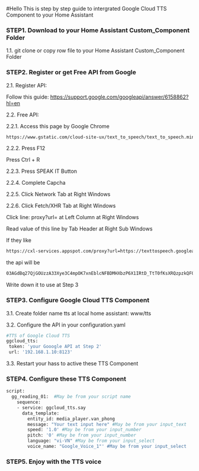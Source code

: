 #Hello
This is step by step guide to intergrated Google Cloud TTS Component to your Home Assistant

### STEP1. Download to your Home Assistant Custom_Component Folder

1.1. git clone or copy row file to your Home Assistant Custom_Component Folder

### STEP2. Register or get Free API from Google

2.1. Register API:

Follow this guide: https://support.google.com/googleapi/answer/6158862?hl=en

2.2. Free API:

2.2.1.
Access this page by Google Chrome
```sh
https://www.gstatic.com/cloud-site-ux/text_to_speech/text_to_speech.min.html
```

2.2.2.
Press F12

Press Ctrl + R

2.2.3. 
Press SPEAK IT Button

2.2.4.
Complete Capcha

2.2.5.
Click Network Tab at Right Windows

2.2.6.
Click Fetch/XHR Tab at Right Windows

Click line: proxy?url= at Left Column at Right Windows

Read value of this line by Tab Header at Right Sub Windows

If they like 
```sh
https://cxl-services.appspot.com/proxy?url=https://texttospeech.googleapis.com/v1beta1/text:synthesize&token=03AGdBq27QjGOUzzA33Xye3C4mpOK7xnEblcNFBDMHXbzP6X1IRtD_TtT0fKsXRQzpzkQF0JpKxaLRsVcY-NdHWO6XOlV0ZjQCCVMzHsGwk_PHgQVMEiwn-C8YI_BfN3H7kWfw-6HdY0j2TVWD-lPZz5l_hS8sL2hdr3XAP7O0p-Wd7t4r2ggnBtq-e9cYN1laVPBt12oxWHTOhLGn9UlRUQX03O-I7BF2nDlpkLWqhbKO9a9kPfqSfJsa6wOZgy1fQxAvd9fhf3hwwJuQ1KNZaCb6U7pv6FBepyoJtvst8-gyzIJ8QgF8bBUAVmQJ3rB6tWauGK3yRFihaSUdxy8mLdutmCkZ7M6DxNtG-KiVC-08lb2sJM7prZnX7RwSQh8ZLxpfI9cjcNsg5KFEJD22qbIO4aFI3t981R_JPt2j7Q3IHFGCqZEzy6ibdbM0xrRkZtTPX8i7uyAxXZ7dxuWQeu-NanquwMHR7g
```
the api will be
```sh
03AGdBq27QjGOUzzA33Xye3C4mpOK7xnEblcNFBDMHXbzP6X1IRtD_TtT0fKsXRQzpzkQF0JpKxaLRsVcY-NdHWO6XOlV0ZjQCCVMzHsGwk_PHgQVMEiwn-C8YI_BfN3H7kWfw-6HdY0j2TVWD-lPZz5l_hS8sL2hdr3XAP7O0p-Wd7t4r2ggnBtq-e9cYN1laVPBt12oxWHTOhLGn9UlRUQX03O-I7BF2nDlpkLWqhbKO9a9kPfqSfJsa6wOZgy1fQxAvd9fhf3hwwJuQ1KNZaCb6U7pv6FBepyoJtvst8-gyzIJ8QgF8bBUAVmQJ3rB6tWauGK3yRFihaSUdxy8mLdutmCkZ7M6DxNtG-KiVC-08lb2sJM7prZnX7RwSQh8ZLxpfI9cjcNsg5KFEJD22qbIO4aFI3t981R_JPt2j7Q3IHFGCqZEzy6ibdbM0xrRkZtTPX8i7uyAxXZ7dxuWQeu-NanquwMHR7g
```
Write down it to use at Step 3

### STEP3. Configure Google Cloud TTS Component

3.1. Create folder name tts at local home assistant: www/tts

3.2. Configure the API in your configuration.yaml

```sh
#TTS of Google Cloud TTS
ggcloud_tts:
 token: 'your Gooogle API at Step 2' 
 url: '192.168.1.10:8123'

```
3.3. Restart your hass to active these TTS Component

### STEP4. Configure these TTS Component
```sh
script:
  gg_reading_01:  #May be from your script name
    sequence:  
    - service: ggcloud_tts.say
      data_template:
        entity_id: media_player.van_phong
        message: "Your text input here" #May be from your input_text
        speed: '1.0' #May be from your input_number
        pitch: '0' #May be from your input_number
        language: "vi-VN" #May be from your input_select
        voice_name: "Google_Voice_1"' #May be from your input_select
```
### STEP5.  Enjoy with the TTS voice
